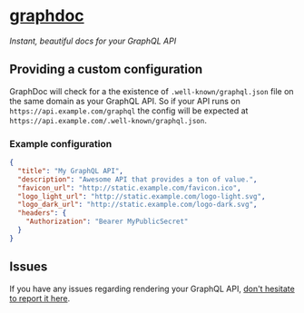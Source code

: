 # [graphdoc](https://graphdoc.io)

_Instant, beautiful docs for your GraphQL API_

## Providing a custom configuration

GraphDoc will check for a the existence of `.well-known/graphql.json` file on the same domain as your GraphQL API. So if your API runs on `https://api.example.com/graphql` the config will be expected at `https://api.example.com/.well-known/graphql.json`.

### Example configuration

```json
{
  "title": "My GraphQL API",
  "description": "Awesome API that provides a ton of value.",
  "favicon_url": "http://static.example.com/favicon.ico",
  "logo_light_url": "http://static.example.com/logo-light.svg",
  "logo_dark_url": "http://static.example.com/logo-dark.svg",
  "headers": {
    "Authorization": "Bearer MyPublicSecret"
  }
}
```

## Issues

If you have any issues regarding rendering your GraphQL API, [don't hesitate to report it here](https://github.com/launchport/graphdoc/issues).
